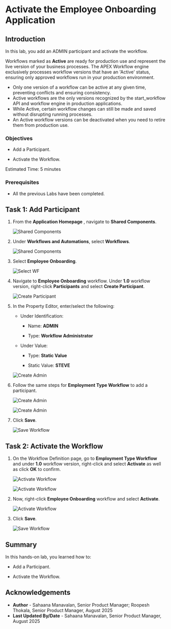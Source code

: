 # Activate the Employee Onboarding Application

## Introduction

In this lab, you add an ADMIN participant and activate the workflow.

Workflows marked as **Active** are ready for production use and represent the live version of your business processes. The APEX Workflow engine exclusively processes workflow versions that have an 'Active' status, ensuring only approved workflows run in your production environment.

- Only one version of a workflow can be active at any given time, preventing conflicts and ensuring consistency.
- Active workflows are the only versions recognized by the start_workflow API and workflow engine in production applications.
- While Active, certain workflow changes can still be made and saved without disrupting running processes.
- An Active workflow versions can be deactivated when you need to retire them from production use.

### Objectives

- Add a Participant.

- Activate the Workflow.

Estimated Time: 5 minutes

### Prerequisites

- All the previous Labs have been completed.

## Task 1: Add Participant

1. From the **Application Homepage** , navigate to **Shared Components**.

    ![Shared Components](./images/shared-compos.png " ")

2. Under **Workflows and Automations**, select **Workflows**.

    ![Shared Components](./images/wf.png " ")

3. Select **Employee Onboarding**.

    ![Select WF](./images/select-wf.png " ")

4. Navigate to **Employee Onboarding** workflow. Under **1.0** workflow version, right-click **Participants** and select **Create Participant**.

    ![Create Participant](./images/add-participant.png " ")

5. In the Property Editor, enter/select the following:

    - Under Identification:

        - Name: **ADMIN**

        - Type: **Workflow Administrator**

    - Under Value:

        - Type: **Static Value**

        - Static Value: **STEVE**

    ![Create Admin](./images/create-admin.png " ")

6. Follow the same steps for **Employment Type Workflow** to add a participant.

    ![Create Admin](./images/create-part.png " ")

    ![Create Admin](./images/create-part2.png  " ")

7. Click **Save**.

    ![Save Workflow](./images/save-page.png  " ")

## Task 2: Activate the Workflow

1. On the Workflow Definition page, go to **Employment Type Workflow** and under **1.0** workflow version, right-click and select **Activate** as well as click **OK** to confirm.

    ![Activate Workflow](./images/activate-type.png " ")

    ![Activate Workflow](./images/click-ok.png " ")

2. Now, right-click **Employee Onboarding** workflow and select **Activate**.

    ![Activate Workflow](./images/activate-emp.png " ")

3. Click **Save**.

    ![Save Workflow](./images/save-page.png  " ")

## Summary

In this hands-on lab, you learned how to:

- Add a Participant.

- Activate the Workflow.

## Acknowledgements

- **Author** - Sahaana Manavalan, Senior Product Manager; Roopesh Thokala, Senior Product Manager, August 2025
- **Last Updated By/Date** - Sahaana Manavalan, Senior Product Manager, August 2025
